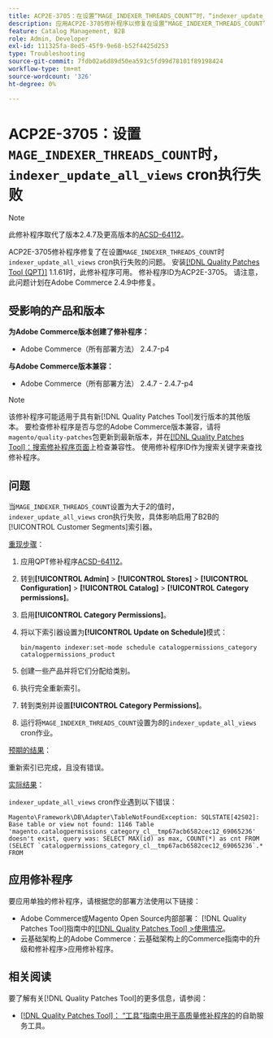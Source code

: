 ```yaml
---
title: ACP2E-3705：在设置“MAGE_INDEXER_THREADS_COUNT”时，“indexer_update_all_views”cron执行失败
description: 应用ACP2E-3705修补程序以修复在设置“MAGE_INDEXER_THREADS_COUNT”时，“indexer_update_all_views”cron执行失败的Adobe Commerce问题。
feature: Catalog Management, B2B
role: Admin, Developer
exl-id: 111325fa-8ed5-45f9-9e68-b52f4425d253
type: Troubleshooting
source-git-commit: 7fdb02a6d89d50ea593c5fd99d78101f89198424
workflow-type: tm+mt
source-wordcount: '326'
ht-degree: 0%

---
```


# ACP2E-3705：设置`MAGE_INDEXER_THREADS_COUNT`时，`indexer_update_all_views` cron执行失败

>[!NOTE]
>
>此修补程序取代了版本2.4.7及更高版本的[ACSD-64112](/help/tools/quality-patches-tool/patches-available-in-qpt/v1-1-59/acsd-64112-indexer-update-all-views-cron-execution-fails.md)。

ACP2E-3705修补程序修复了在设置`MAGE_INDEXER_THREADS_COUNT`时`indexer_update_all_views` cron执行失败的问题。 安装[[!DNL Quality Patches Tool (QPT)]](/help/tools/quality-patches-tool/quality-patches-tool-to-self-serve-quality-patches.md) 1.1.61时，此修补程序可用。 修补程序ID为ACP2E-3705。 请注意，此问题计划在Adobe Commerce 2.4.9中修复。

## 受影响的产品和版本

**为Adobe Commerce版本创建了修补程序：**

* Adobe Commerce（所有部署方法） 2.4.7-p4

**与Adobe Commerce版本兼容：**

* Adobe Commerce（所有部署方法） 2.4.7 - 2.4.7-p4

>[!NOTE]
>
>该修补程序可能适用于具有新[!DNL Quality Patches Tool]发行版本的其他版本。 要检查修补程序是否与您的Adobe Commerce版本兼容，请将`magento/quality-patches`包更新到最新版本，并在[[!DNL Quality Patches Tool]：搜索修补程序页面](https://experienceleague.adobe.com/tools/commerce-quality-patches/index.html)上检查兼容性。 使用修补程序ID作为搜索关键字来查找修补程序。

## 问题

当`MAGE_INDEXER_THREADS_COUNT`设置为大于&#x200B;*2*&#x200B;的值时，`indexer_update_all_views` cron执行失败，具体影响启用了B2B的[!UICONTROL Customer Segments]索引器。

<u>重现步骤</u>：

1. 应用QPT修补程序[ACSD-64112](/help/tools/quality-patches-tool/patches-available-in-qpt/v1-1-59/acsd-64112-indexer-update-all-views-cron-execution-fails.md)。
1. 转到&#x200B;**[!UICONTROL Admin]** > **[!UICONTROL Stores]** > **[!UICONTROL Configuration]** > **[!UICONTROL Catalog]** > **[!UICONTROL Category permissions]**。
1. 启用&#x200B;**[!UICONTROL Category Permissions]**。
1. 将以下索引器设置为&#x200B;**[!UICONTROL Update on Schedule]**&#x200B;模式：

   ```
   bin/magento indexer:set-mode schedule catalogpermissions_category catalogpermissions_product
   ```

1. 创建一些产品并将它们分配给类别。
1. 执行完全重新索引。
1. 转到类别并设置&#x200B;**[!UICONTROL Category Permissions]**。
1. 运行将`MAGE_INDEXER_THREADS_COUNT`设置为&#x200B;*8*&#x200B;的`indexer_update_all_views` cron作业。

<u>预期的结果</u>：

重新索引已完成，且没有错误。

<u>实际结果</u>：

`indexer_update_all_views` cron作业遇到以下错误：

```
Magento\Framework\DB\Adapter\TableNotFoundException: SQLSTATE[42S02]: Base table or view not found: 1146 Table 'magento.catalogpermissions_category_cl__tmp67acb6582cec12_69065236' doesn't exist, query was: SELECT MAX(id) as max, COUNT(*) as cnt FROM (SELECT `catalogpermissions_category_cl__tmp67acb6582cec12_69065236`.* FROM
```


## 应用修补程序

要应用单独的修补程序，请根据您的部署方法使用以下链接：

* Adobe Commerce或Magento Open Source内部部署： [!DNL Quality Patches Tool]指南中的[[!DNL Quality Patches Tool] >使用情况](/help/tools/quality-patches-tool/usage.md)。
* 云基础架构上的Adobe Commerce：云基础架构上的Commerce指南中的升级和修补程序>应用修补程序。

## 相关阅读

要了解有关[!DNL Quality Patches Tool]的更多信息，请参阅：

* [[!DNL Quality Patches Tool]： “工具”指南中用于高质量修补程序的](/help/tools/quality-patches-tool/quality-patches-tool-to-self-serve-quality-patches.md)的自助服务工具。
